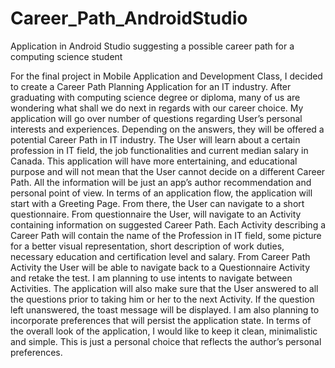 # Career_Path_AndroidStudio
Application in Android Studio suggesting a possible career path for a computing science student


For the final project in Mobile Application and Development Class,
I decided to create a Career Path Planning Application for an IT industry.
After graduating with computing science degree or diploma, many of us are wondering what shall we do next in regards with our career choice. 
My application will go over number of questions regarding User’s personal interests and experiences.
Depending on the answers, they will be offered a potential Career Path in IT industry.
The User will learn about a certain profession in IT field, the job functionalities and current median salary in Canada. 
This application will have more entertaining, and educational purpose and will not mean that the User cannot decide on a different Career Path.
All the information will be just an app’s author recommendation and personal point of view. 
In terms of an application flow, the application will start with a Greeting Page.
From there, the User can navigate to a short questionnaire. 
From questionnaire the User, will navigate to an Activity containing information on suggested Career Path.
Each Activity describing a Career Path will contain the name of the Profession in IT field,
some picture for a better visual representation, short description of work duties, necessary education and certification level and salary.
From Career Path Activity the User will be able to navigate back to a Questionnaire Activity and retake the test. 
I am planning to use intents to navigate between Activities. 
The application will also make sure that the User answered to all the questions prior to taking him or her to the next Activity. 
If the question left unanswered, the toast message will be displayed. 
I am also planning to incorporate preferences that will persist the application state. 
In terms of the overall look of the application, I would like to keep it clean, minimalistic and simple.
This is just a personal choice that reflects the author’s personal preferences. 





